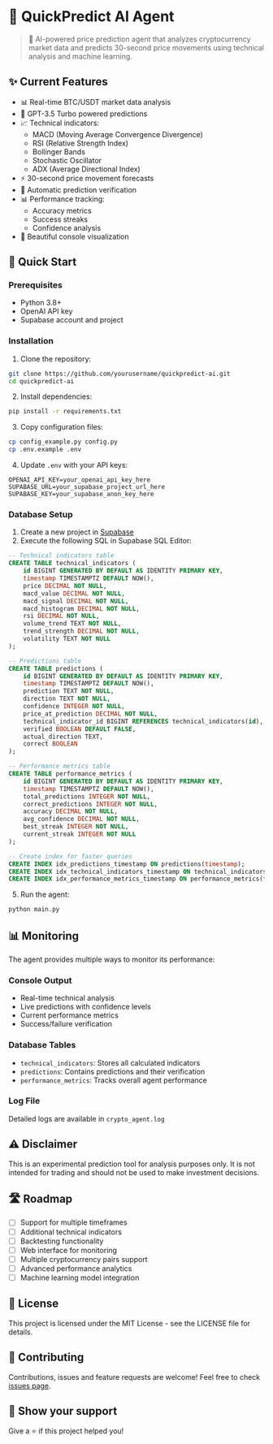 # 🎯 QuickPredict AI Agent

> 🤖 AI-powered price prediction agent that analyzes cryptocurrency market data and predicts 30-second price movements using technical analysis and machine learning.

## ✨ Current Features

- 📊 Real-time BTC/USDT market data analysis
- 🧠 GPT-3.5 Turbo powered predictions
- 📈 Technical indicators:
  - MACD (Moving Average Convergence Divergence)
  - RSI (Relative Strength Index)
  - Bollinger Bands
  - Stochastic Oscillator
  - ADX (Average Directional Index)
- ⚡ 30-second price movement forecasts
- 📝 Automatic prediction verification
- 📊 Performance tracking:
  - Accuracy metrics
  - Success streaks
  - Confidence analysis
- 🎨 Beautiful console visualization

## 🚀 Quick Start

### Prerequisites

- Python 3.8+
- OpenAI API key
- Supabase account and project

### Installation

1. Clone the repository:
```bash
git clone https://github.com/yourusername/quickpredict-ai.git
cd quickpredict-ai
```

2. Install dependencies:
```bash
pip install -r requirements.txt
```

3. Copy configuration files:
```bash
cp config_example.py config.py
cp .env.example .env
```

4. Update `.env` with your API keys:
```
OPENAI_API_KEY=your_openai_api_key_here
SUPABASE_URL=your_supabase_project_url_here
SUPABASE_KEY=your_supabase_anon_key_here
```

### Database Setup

1. Create a new project in [Supabase](https://supabase.com)
2. Execute the following SQL in Supabase SQL Editor:

```sql
-- Technical indicators table
CREATE TABLE technical_indicators (
    id BIGINT GENERATED BY DEFAULT AS IDENTITY PRIMARY KEY,
    timestamp TIMESTAMPTZ DEFAULT NOW(),
    price DECIMAL NOT NULL,
    macd_value DECIMAL NOT NULL,
    macd_signal DECIMAL NOT NULL,
    macd_histogram DECIMAL NOT NULL,
    rsi DECIMAL NOT NULL,
    volume_trend TEXT NOT NULL,
    trend_strength DECIMAL NOT NULL,
    volatility TEXT NOT NULL
);

-- Predictions table
CREATE TABLE predictions (
    id BIGINT GENERATED BY DEFAULT AS IDENTITY PRIMARY KEY,
    timestamp TIMESTAMPTZ DEFAULT NOW(),
    prediction TEXT NOT NULL,
    direction TEXT NOT NULL,
    confidence INTEGER NOT NULL,
    price_at_prediction DECIMAL NOT NULL,
    technical_indicator_id BIGINT REFERENCES technical_indicators(id),
    verified BOOLEAN DEFAULT FALSE,
    actual_direction TEXT,
    correct BOOLEAN
);

-- Performance metrics table
CREATE TABLE performance_metrics (
    id BIGINT GENERATED BY DEFAULT AS IDENTITY PRIMARY KEY,
    timestamp TIMESTAMPTZ DEFAULT NOW(),
    total_predictions INTEGER NOT NULL,
    correct_predictions INTEGER NOT NULL,
    accuracy DECIMAL NOT NULL,
    avg_confidence DECIMAL NOT NULL,
    best_streak INTEGER NOT NULL,
    current_streak INTEGER NOT NULL
);

-- Create index for faster queries
CREATE INDEX idx_predictions_timestamp ON predictions(timestamp);
CREATE INDEX idx_technical_indicators_timestamp ON technical_indicators(timestamp);
CREATE INDEX idx_performance_metrics_timestamp ON performance_metrics(timestamp);
```

5. Run the agent:
```bash
python main.py
```

## 📊 Monitoring

The agent provides multiple ways to monitor its performance:

### Console Output
- Real-time technical analysis
- Live predictions with confidence levels
- Current performance metrics
- Success/failure verification

### Database Tables
- `technical_indicators`: Stores all calculated indicators
- `predictions`: Contains predictions and their verification
- `performance_metrics`: Tracks overall agent performance

### Log File
Detailed logs are available in `crypto_agent.log`

## ⚠️ Disclaimer

This is an experimental prediction tool for analysis purposes only. It is not intended for trading and should not be used to make investment decisions.

## 🛣️ Roadmap

- [ ] Support for multiple timeframes
- [ ] Additional technical indicators
- [ ] Backtesting functionality
- [ ] Web interface for monitoring
- [ ] Multiple cryptocurrency pairs support
- [ ] Advanced performance analytics
- [ ] Machine learning model integration

## 📝 License

This project is licensed under the MIT License - see the LICENSE file for details.

## 🤝 Contributing

Contributions, issues and feature requests are welcome! Feel free to check [issues page](https://github.com/yourusername/quickpredict-ai/issues).

## 🌟 Show your support

Give a ⭐️ if this project helped you!